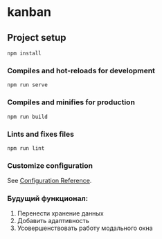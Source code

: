 # kanban

## Project setup
```
npm install
```

### Compiles and hot-reloads for development
```
npm run serve
```

### Compiles and minifies for production
```
npm run build
```

### Lints and fixes files
```
npm run lint
```

### Customize configuration
See [Configuration Reference](https://cli.vuejs.org/config/).

### Будущий функционал:
1. Перенести хранение данных
2. Добавить адаптивность
3. Усовершенствовать работу модального окна